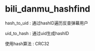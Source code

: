 # bili_danmu_hashfind

hash_to_uid : 通过hashID遍历反查弹幕用户

uid_to_hash : 通过uid生成hashID

使用hash算法 : CRC32

